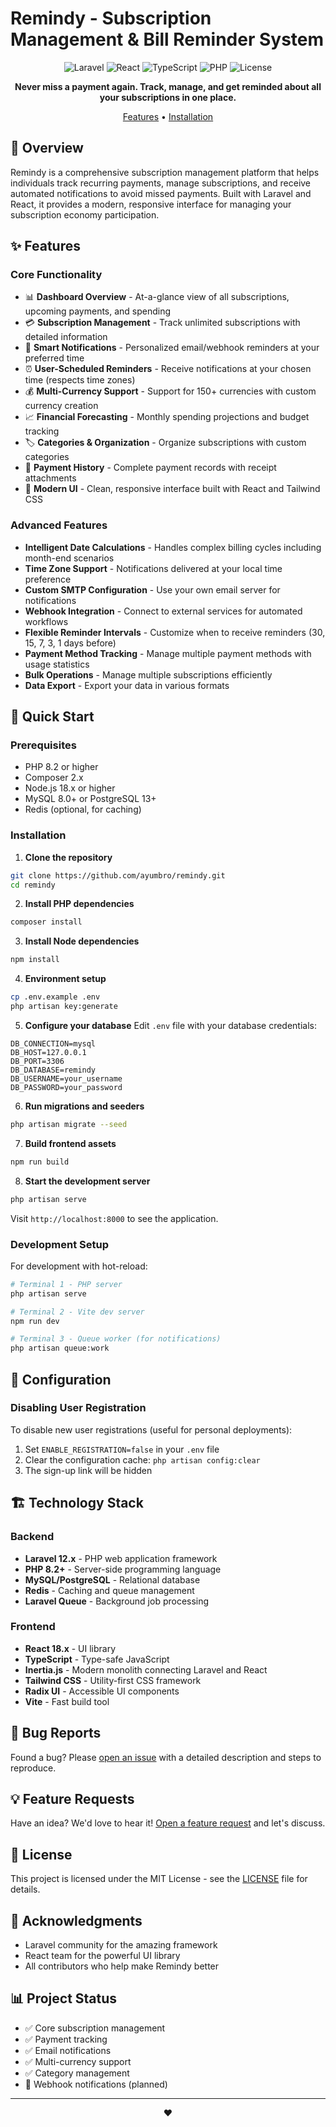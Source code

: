 # Remindy - Subscription Management & Bill Reminder System

<div align="center">
  
![Laravel](https://img.shields.io/badge/Laravel-12.x-FF2D20?style=for-the-badge&logo=laravel&logoColor=white)
![React](https://img.shields.io/badge/React-18.x-61DAFB?style=for-the-badge&logo=react&logoColor=black)
![TypeScript](https://img.shields.io/badge/TypeScript-5.x-3178C6?style=for-the-badge&logo=typescript&logoColor=white)
![PHP](https://img.shields.io/badge/PHP-8.2+-777BB4?style=for-the-badge&logo=php&logoColor=white)
![License](https://img.shields.io/badge/License-MIT-green?style=for-the-badge)

**Never miss a payment again. Track, manage, and get reminded about all your subscriptions in one place.**

[Features](#features) • [Installation](#installation)

</div>

## 🌟 Overview

Remindy is a comprehensive subscription management platform that helps individuals track recurring payments, manage subscriptions, and receive automated notifications to avoid missed payments. Built with Laravel and React, it provides a modern, responsive interface for managing your subscription economy participation.

## ✨ Features

### Core Functionality
- 📊 **Dashboard Overview** - At-a-glance view of all subscriptions, upcoming payments, and spending
- 💳 **Subscription Management** - Track unlimited subscriptions with detailed information
- 🔔 **Smart Notifications** - Personalized email/webhook reminders at your preferred time
- ⏰ **User-Scheduled Reminders** - Receive notifications at your chosen time (respects time zones)
- 💰 **Multi-Currency Support** - Support for 150+ currencies with custom currency creation
- 📈 **Financial Forecasting** - Monthly spending projections and budget tracking
- 🏷️ **Categories & Organization** - Organize subscriptions with custom categories
- 📎 **Payment History** - Complete payment records with receipt attachments
- 🎨 **Modern UI** - Clean, responsive interface built with React and Tailwind CSS

### Advanced Features
- **Intelligent Date Calculations** - Handles complex billing cycles including month-end scenarios
- **Time Zone Support** - Notifications delivered at your local time preference
- **Custom SMTP Configuration** - Use your own email server for notifications
- **Webhook Integration** - Connect to external services for automated workflows
- **Flexible Reminder Intervals** - Customize when to receive reminders (30, 15, 7, 3, 1 days before)
- **Payment Method Tracking** - Manage multiple payment methods with usage statistics
- **Bulk Operations** - Manage multiple subscriptions efficiently
- **Data Export** - Export your data in various formats

## 🚀 Quick Start

### Prerequisites

- PHP 8.2 or higher
- Composer 2.x
- Node.js 18.x or higher
- MySQL 8.0+ or PostgreSQL 13+
- Redis (optional, for caching)

### Installation

1. **Clone the repository**
```bash
git clone https://github.com/ayumbro/remindy.git
cd remindy
```

2. **Install PHP dependencies**
```bash
composer install
```

3. **Install Node dependencies**
```bash
npm install
```

4. **Environment setup**
```bash
cp .env.example .env
php artisan key:generate
```

5. **Configure your database**
Edit `.env` file with your database credentials:
```env
DB_CONNECTION=mysql
DB_HOST=127.0.0.1
DB_PORT=3306
DB_DATABASE=remindy
DB_USERNAME=your_username
DB_PASSWORD=your_password
```

6. **Run migrations and seeders**
```bash
php artisan migrate --seed
```

7. **Build frontend assets**
```bash
npm run build
```

8. **Start the development server**
```bash
php artisan serve
```

Visit `http://localhost:8000` to see the application.

### Development Setup

For development with hot-reload:

```bash
# Terminal 1 - PHP server
php artisan serve

# Terminal 2 - Vite dev server
npm run dev

# Terminal 3 - Queue worker (for notifications)
php artisan queue:work
```

## 🔧 Configuration

### Disabling User Registration

To disable new user registrations (useful for personal deployments):

1. Set `ENABLE_REGISTRATION=false` in your `.env` file
2. Clear the configuration cache: `php artisan config:clear`
3. The sign-up link will be hidden

## 🏗️ Technology Stack

### Backend
- **Laravel 12.x** - PHP web application framework
- **PHP 8.2+** - Server-side programming language
- **MySQL/PostgreSQL** - Relational database
- **Redis** - Caching and queue management
- **Laravel Queue** - Background job processing

### Frontend
- **React 18.x** - UI library
- **TypeScript** - Type-safe JavaScript
- **Inertia.js** - Modern monolith connecting Laravel and React
- **Tailwind CSS** - Utility-first CSS framework
- **Radix UI** - Accessible UI components
- **Vite** - Fast build tool

## 🐛 Bug Reports

Found a bug? Please [open an issue](https://github.com/ayumbro/remindy/issues/new) with a detailed description and steps to reproduce.

## 💡 Feature Requests

Have an idea? We'd love to hear it! [Open a feature request](https://github.com/ayumbro/remindy/issues/new?labels=enhancement) and let's discuss.

## 📄 License

This project is licensed under the MIT License - see the [LICENSE](LICENSE) file for details.

## 🙏 Acknowledgments

- Laravel community for the amazing framework
- React team for the powerful UI library
- All contributors who help make Remindy better

## 📊 Project Status

- ✅ Core subscription management
- ✅ Payment tracking
- ✅ Email notifications
- ✅ Multi-currency support
- ✅ Category management
- 🚧 Webhook notifications (planned)

---

<div align="center">
  
**❤️**

</div>